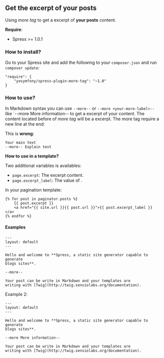 ## Get the excerpt of your posts

Using *more tag* to get a excerpt of **your posts** content.

**Require**:
* Spress >= 1.0.1

### How to install?

Go to your Spress site and add the following to your `composer.json` and run 
`composer update`:

```
"require": {
    "yosymfony/spress-plugin-more-tag": "~1.0"
}
```

### How to use?

In Markdown syntax you can use `--more--` or `--more <your-more-label>--` 
like `--more More information-- to get a excerpt of your content. The content
located before of *more tag* will be a excerpt. The more tag require a new line
at the end:

This is **wrong**:

```
Your main text
--more-- Explain text
```

**How to use in a template?**

Two additional variables is availables:

* `page.excerpt`: The excerpt content.
* `page.excerpt_label`: The value of <your-more-label>.

In your pagination template:

```
{% for post in paginator.posts %}
    {{ post.excerpt }}
    <a href="{{ site.url }}{{ post.url }}">{{ post.excerpt_label }}</a>
{% endfor %}
```

#### Examples
```
---
layout: default
---

Hello and welcome to **Spress, a static site generator capable to generate
blogs sites**.

--more--

Your post can be write in Markdown and your templates are
writing with [Twig](http://twig.sensiolabs.org/documentation).
```

Example 2:

```
---
layout: default
---

Hello and welcome to **Spress, a static site generator capable to generate
blogs sites**.

--more More information--

Your post can be write in Markdown and your templates are
writing with [Twig](http://twig.sensiolabs.org/documentation).
```
